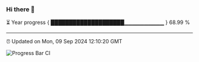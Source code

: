 ### Hi there 👋

⏳ Year progress { ████████████████████▁▁▁▁▁▁▁▁▁▁ } 68.99 %

---

⏰ Updated on Mon, 09 Sep 2024 12:10:20 GMT

![Progress Bar CI](https://github.com/EinsPommes/EinsPommes/blob/main/.github/workflows/main.yml)
